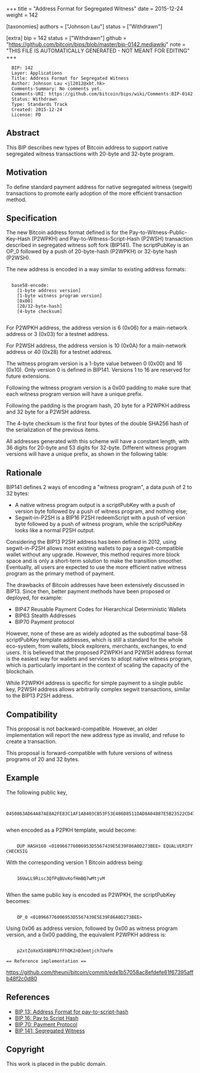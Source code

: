 
+++
title = "Address Format for Segregated Witness"
date = 2015-12-24
weight = 142

[taxonomies]
authors = ["Johnson Lau"]
status = ["Withdrawn"]

[extra]
bip = 142
status = ["Withdrawn"]
github = "https://github.com/bitcoin/bips/blob/master/bip-0142.mediawiki"
note = "THIS FILE IS AUTOMATICALLY GENERATED - NOT MEANT FOR EDITING"
+++

```
  BIP: 142
  Layer: Applications
  Title: Address Format for Segregated Witness
  Author: Johnson Lau <jl2012@xbt.hk>
  Comments-Summary: No comments yet.
  Comments-URI: https://github.com/bitcoin/bips/wiki/Comments:BIP-0142
  Status: Withdrawn
  Type: Standards Track
  Created: 2015-12-24
  License: PD
```

<h2> Abstract </h2>


This BIP describes new types of Bitcoin address to support native segregated witness transactions with 20-byte and 32-byte program.

<h2> Motivation </h2>


To define standard payment address for native segregated witness (segwit) transactions to promote early adoption of the more efficient transaction method.

<h2> Specification </h2>


The new Bitcoin address format defined is for the Pay-to-Witness-Public-Key-Hash (P2WPKH) and Pay-to-Witness-Script-Hash (P2WSH) transaction described in segregated witness soft fork (BIP141). The scriptPubKey is an OP_0 followed by a push of 20-byte-hash (P2WPKH) or 32-byte hash (P2WSH).

The new address is encoded in a way similar to existing address formats:
```
  
  base58-encode:
    [1-byte address version]
    [1-byte witness program version]
    [0x00]
    [20/32-byte-hash]
    [4-byte checksum]
  
```
For P2WPKH address, the address version is 6 (0x06) for a main-network address or 3 (0x03) for a testnet address.

For P2WSH address, the address version is 10 (0x0A) for a main-network address or 40 (0x28) for a testnet address.

The witness program version is a 1-byte value between 0 (0x00) and 16 (0x10). Only version 0 is defined in BIP141. Versions 1 to 16 are reserved for future extensions.

Following the witness program version is a 0x00 padding to make sure that each witness program version will have a unique prefix.

Following the padding is the program hash, 20 byte for a P2WPKH address and 32 byte for a P2WSH address.

The 4-byte checksum is the first four bytes of the double SHA256 hash of the serialization of the previous items.

All addresses generated with this scheme will have a constant length, with 36 digits for 20-byte and 53 digits for 32-byte. Different witness program versions will have a unique prefix, as shown in the following table:




<h2> Rationale </h2>


BIP141 defines 2 ways of encoding a "witness program", a data push of 2 to 32 bytes:

*  A native witness program output is a scriptPubKey with a push of version byte followed by a push of witness program, and nothing else;
*  Segwit-in-P2SH is a BIP16 P2SH redeemScript with a push of version byte followed by a push of witness program, while the scriptPubKey looks like a normal P2SH output.


Considering the BIP13 P2SH address has been defined in 2012, using segwit-in-P2SH allows most existing wallets to pay a segwit-compatible wallet without any upgrade. However, this method requires more block space and is only a short-term solution to make the transition smoother. Eventually, all users are expected to use the more efficient native witness program as the primary method of payment.

The drawbacks of Bitcoin addresses have been extensively discussed in BIP13. Since then, better payment methods have been proposed or deployed, for example:
* BIP47 Reusable Payment Codes for Hierarchical Deterministic Wallets
* BIP63 Stealth Addresses
* BIP70 Payment protocol


However, none of these are as widely adopted as the suboptimal base-58 scriptPubKey template addresses, which is still a standard for the whole eco-system, from wallets, block explorers, merchants, exchanges, to end users. It is believed that the proposed P2WPKH and P2WSH address format is the easiest way for wallets and services to adopt native witness program, which is particularly important in the context of scaling the capacity of the blockchain.

While P2WPKH address is specific for simple payment to a single public key, P2WSH address allows arbitrarily complex segwit transactions, similar to the BIP13 P2SH address.

<h2> Compatibility </h2>


This proposal is not backward-compatible. However, an older implementation will report the new address type as invalid, and refuse to create a transaction.

This proposal is forward-compatible with future versions of witness programs of 20 and 32 bytes.

<h2> Example </h2>


The following public key,
```
  
    0450863AD64A87AE8A2FE83C1AF1A8403CB53F53E486D8511DAD8A04887E5B23522CD470243453A299FA9E77237716103ABC11A1DF38855ED6F2EE187E9C582BA6
 
```
when encoded as a P2PKH template, would become:
```
  
    DUP HASH160 <010966776006953D5567439E5E39F86A0D273BEE> EQUALVERIFY CHECKSIG
```

With the corresponding version 1 Bitcoin address being:
```
  
    16UwLL9Risc3QfPqBUvKofHmBQ7wMtjvM
 
```
When the same public key is encoded as P2WPKH, the scriptPubKey becomes: 
```
  
    OP_0 <010966776006953D5567439E5E39F86A0D273BEE>
```

Using 0x06 as address version, followed by 0x00 as witness program version, and a 0x00 padding, the equivalent P2WPKH address is:
```
  
    p2xtZoXeX5X8BP8JfFhQK2nD3emtjch7UeFm
 
== Reference implementation ==
```

https://github.com/theuni/bitcoin/commit/ede1b57058ac8efdefe61f67395affb48f2c0d80

<h2> References </h2>


*  <a href="/13" target="_blank">BIP 13: Address Format for pay-to-script-hash</a>
*  <a href="/16" target="_blank">BIP 16: Pay to Script Hash</a>
*  <a href="/70" target="_blank">BIP 70: Payment Protocol</a>
*  <a href="/141" target="_blank">BIP 141: Segregated Witness</a>


<h2> Copyright </h2>

This work is placed in the public domain.
